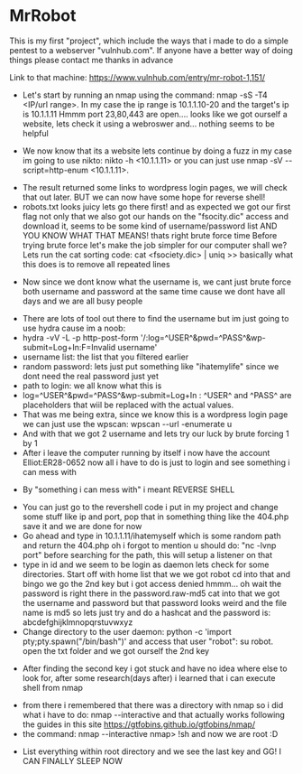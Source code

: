 # MrRobot
This is my first "project", which include the ways that i made to do a simple pentest to a webserver "vulnhub.com".
If anyone have a better way of doing things please contact me thanks in advance

Link to that machine: https://www.vulnhub.com/entry/mr-robot-1,151/


- Let's start by running an nmap using the command: nmap -sS -T4 <IP/url range>. In my case the ip range is 10.1.1.10-20 and the target's ip is 10.1.1.11
Hmmm port 23,80,443 are open.... looks like we got ourself a website, lets check it using a webroswer and... nothing seems to be helpful

- We now know that its a website lets continue by doing a fuzz in my case im going to use nikto: nikto -h <10.1.1.11> or you can just use nmap -sV --script=http-enum <10.1.1.11>. 
+ The result returned some links to wordpress login pages, we will check that out later. BUT we can now have some hope for reverse shell!
+ robots.txt looks juicy lets go there first! and as expected we got our first flag
not only that we also got our hands on the "fsocity.dic" access and download it, seems to be some kind of username/password list AND YOU KNOW WHAT THAT MEANS!
thats right brute force time
Before trying brute force let's make the job simpler for our computer shall we? Lets run the cat sorting code: cat <fsociety.dic> | uniq >> <your new file> 
basically what this does is to remove all repeated lines

- Now since we dont know what the username is, we cant just brute force both username and password at the same time cause we dont have all days and we are all busy people
+ There are lots of tool out there to find the username but im just going to use hydra cause im a noob:
+ hydra -vV -L <username list> -p <random password> <ip> http-post-form '/<path to login>:log=^USER^&pwd=^PASS^&wp-submit=Log+In:F=Invalid username'
+ username list: the list that you filtered earlier 
+ random password: lets just put something like "ihatemylife" since we dont need the real password just yet
+ path to login: we all know what this is
+ log=^USER^&pwd=^PASS^&wp-submit=Log+In : ^USER^ and ^PASS^ are placeholders that wiil be replaced with the actual values.
+ That was me being extra, since we know this is a wordpress login page we can just use the wpscan: wpscan --url <path> -enumerate u 
+ And with that we got 2 username and lets try our luck by brute forcing 1 by 1 
+ After i leave the computer running by itself i now have the account Elliot:ER28-0652 now all i have to do is just to login and see something i can mess with

- By "something i can mess with" i meant REVERSE SHELL 
+ You can just go to the revershell code i put in my project and change some stuff like ip and port, pop that in something thing like the 404.php save it and we are done for now
+ Go ahead and type in 10.1.1.11/ihatemyself which is some random path and return the 404.php oh i forgot to mention u should do: "nc -lvnp port" before searching for the
path, this will setup a listener on that <port>
+ type in id and we seem to be login as daemon lets check for some directories. Start off with home list that we we got robot cd into that and bingo we go the 2nd key
but i got access denied hmmm... oh wait the password is right there in the password.raw-md5 cat into that we got the username and password but that password looks weird
and the file name is md5 so lets just try and do a hashcat and the password is: abcdefghijklmnopqrstuvwxyz 
+ Change directory to the user daemon:
python -c 'import pty;pty.spawn("/bin/bash")'
and access that user "robot": su robot. open the txt folder and we got ourself the 2nd key

- After finding the second key i got stuck and have no idea where else to look for, after some research(days after) i learned that i can execute shell from nmap
+ from there i remembered that there was a directory with nmap so i did what i have to do: nmap --interactive and that actually works following the guides in this site
https://gtfobins.github.io/gtfobins/nmap/
+ the command: 
nmap --interactive
nmap> !sh
and now we are root :D 

- List everything within root directory and we see the last key and GG! I CAN FINALLY SLEEP NOW  
